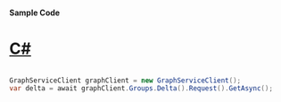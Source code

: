#### Sample Code
# [C#](#tab/Csharp)

```C#

GraphServiceClient graphClient = new GraphServiceClient();
var delta = await graphClient.Groups.Delta().Request().GetAsync();

```